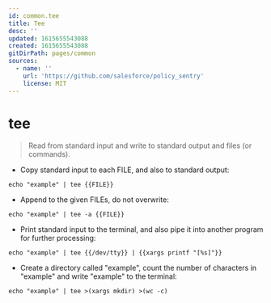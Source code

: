 ```yaml
---
id: common.tee
title: Tee
desc: ''
updated: 1615655543088
created: 1615655543088
gitDirPath: pages/common
sources:
  - name: ''
    url: 'https://github.com/salesforce/policy_sentry'
    license: MIT
---
```

# tee

> Read from standard input and write to standard output and files (or commands).

- Copy standard input to each FILE, and also to standard output:

`echo "example" | tee {{FILE}}`

- Append to the given FILEs, do not overwrite:

`echo "example" | tee -a {{FILE}}`

- Print standard input to the terminal, and also pipe it into another program for further processing:

`echo "example" | tee {{/dev/tty}} | {{xargs printf "[%s]"}}`

- Create a directory called "example", count the number of characters in "example" and write "example" to the terminal:

`echo "example" | tee >(xargs mkdir) >(wc -c)`

